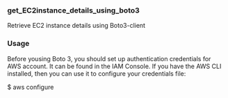 ### get_EC2instance_details_using_boto3
Retrieve EC2 instance details using Boto3-client

### Usage

Before yousing Boto 3, you should set up authentication credentials for AWS account. It can be found in the IAM Console.
If you have the AWS CLI installed, then you can use it to configure your credentials file:

$ aws configure

